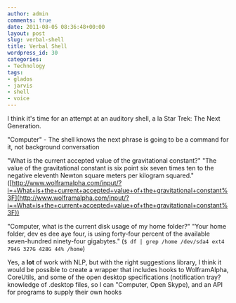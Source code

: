 ```yaml
---
author: admin
comments: true
date: 2011-08-05 08:36:48+00:00
layout: post
slug: verbal-shell
title: Verbal Shell
wordpress_id: 30
categories:
- Technology
tags:
- glados
- jarvis
- shell
- voice
---
```


I think it's time for an attempt at an auditory shell, a la Star Trek: The Next Generation.

"Computer<pause>" - The shell knows the next phrase is going to be a command for it, not background conversation

"What is the current accepted value of the gravitational constant?"
"The value of the gravitational constant is six point six seven times ten to the negative eleventh Newton square meters per kilogram squared." ([http://www.wolframalpha.com/input/?i=+What+is+the+current+accepted+value+of+the+gravitational+constant%3F](http://www.wolframalpha.com/input/?i=+What+is+the+current+accepted+value+of+the+gravitational+constant%3F))<!-- more -->

"Computer, what is the current disk usage of my home folder?"
"Your home folder, dev es dee aye four, is using forty-four percent of the available seven-hundred ninety-four gigabytes."
(`$ df | grep /home
/dev/sda4 ext4 794G 327G 428G 44% /home`)

Yes, a **lot** of work with NLP, but with the right suggestions library, I think it would be possible to create a wrapper that includes hooks to WolframAlpha, CoreUtils, and some of the open desktop specifications (notification tray? knowledge of .desktop files, so I can "Computer, Open Skype), and an API for programs to supply their own hooks
